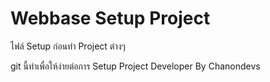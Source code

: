 # Webbase Setup Project
ไฟล์ Setup ก่อนทำ Project ต่างๆ

git นี้ทำเพื่อให้ง่ายต่อการ Setup Project
Developer By Chanondevs
